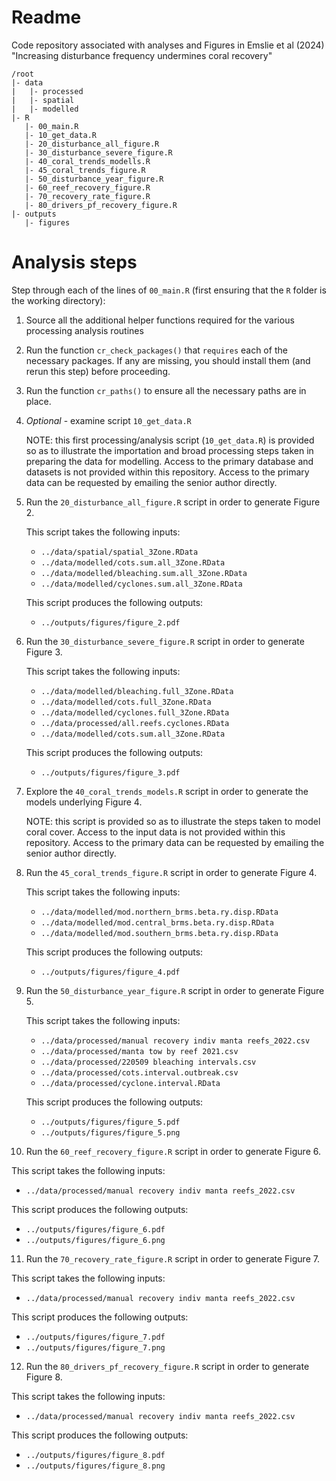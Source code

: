 Readme
=============

Code repository associated with analyses and Figures in Emslie et al
(2024) "Increasing disturbance frequency undermines coral recovery"


```
/root
|- data
|   |- processed
|   |- spatial
|   |- modelled
|- R
   |- 00_main.R
   |- 10_get_data.R
   |- 20_disturbance_all_figure.R
   |- 30_disturbance_severe_figure.R
   |- 40_coral_trends_modells.R
   |- 45_coral_trends_figure.R
   |- 50_disturbance_year_figure.R
   |- 60_reef_recovery_figure.R
   |- 70_recovery_rate_figure.R
   |- 80_drivers_pf_recovery_figure.R
|- outputs
   |- figures

```



# Analysis steps

Step through each of the lines of `00_main.R` (first ensuring that the
`R` folder is the working directory):

1. Source all the additional helper functions required for the various
   processing analysis routines

2. Run the function `cr_check_packages()` that `requires` each of the
   necessary packages. If any are missing, you should install them
   (and rerun this step) before proceeding.

3. Run the function `cr_paths()` to ensure all the necessary paths are
   in place.

4. *Optional* - examine script `10_get_data.R` 

   NOTE: this first processing/analysis script (`10_get_data.R`) is
   provided so as to illustrate the importation and broad processing
   steps taken in preparing the data for modelling. Access to the
   primary database and datasets is not provided within this
   repository. Access to the primary data can be requested by emailing
   the senior author directly.

5. Run the `20_disturbance_all_figure.R` script in order to generate
   Figure 2.

   This script takes the following inputs:

   - `../data/spatial/spatial_3Zone.RData`
   - `../data/modelled/cots.sum.all_3Zone.RData`
   - `../data/modelled/bleaching.sum.all_3Zone.RData`
   - `../data/modelled/cyclones.sum.all_3Zone.RData`

   This script produces the following outputs:

   - `../outputs/figures/figure_2.pdf`

6. Run the `30_disturbance_severe_figure.R` script in order to
   generate Figure 3.
   
   This script takes the following inputs:

   - `../data/modelled/bleaching.full_3Zone.RData`
   - `../data/modelled/cots.full_3Zone.RData`
   - `../data/modelled/cyclones.full_3Zone.RData`
   - `../data/processed/all.reefs.cyclones.RData`
   - `../data/modelled/cots.sum.all_3Zone.RData`

   This script produces the following outputs:

   - `../outputs/figures/figure_3.pdf`
   
7. Explore the `40_coral_trends_models.R` script in order to generate
   the models underlying Figure 4.
   
   NOTE: this script is provided so as to illustrate the steps taken
   to model coral cover. Access to the input data is not provided
   within this repository. Access to the primary data can be requested
   by emailing the senior author directly.

8. Run the `45_coral_trends_figure.R` script in order to
   generate Figure 4.

   This script takes the following inputs:

   - `../data/modelled/mod.northern_brms.beta.ry.disp.RData`
   - `../data/modelled/mod.central_brms.beta.ry.disp.RData`
   - `../data/modelled/mod.southern_brms.beta.ry.disp.RData`

   This script produces the following outputs:

   - `../outputs/figures/figure_4.pdf`
   
9. Run the `50_disturbance_year_figure.R` script in order to generate
   Figure 5.

   This script takes the following inputs:

   - `../data/processed/manual recovery indiv manta reefs_2022.csv`
   - `../data/processed/manta tow by reef 2021.csv`
   - `../data/processed/220509 bleaching intervals.csv`
   - `../data/processed/cots.interval.outbreak.csv`
   - `../data/processed/cyclone.interval.RData`
   
   This script produces the following outputs:

   - `../outputs/figures/figure_5.pdf`
   - `../outputs/figures/figure_5.png`

10. Run the `60_reef_recovery_figure.R` script in order to generate
   Figure 6.

   This script takes the following inputs:

   - `../data/processed/manual recovery indiv manta reefs_2022.csv`

   This script produces the following outputs:

   - `../outputs/figures/figure_6.pdf`
   - `../outputs/figures/figure_6.png`

11. Run the `70_recovery_rate_figure.R` script in order to generate
   Figure 7.

   This script takes the following inputs:

   - `../data/processed/manual recovery indiv manta reefs_2022.csv`

   This script produces the following outputs:

   - `../outputs/figures/figure_7.pdf`
   - `../outputs/figures/figure_7.png`

12. Run the `80_drivers_pf_recovery_figure.R` script in order to generate
   Figure 8.

   This script takes the following inputs:

   - `../data/processed/manual recovery indiv manta reefs_2022.csv`

   This script produces the following outputs:

   - `../outputs/figures/figure_8.pdf`
   - `../outputs/figures/figure_8.png`
